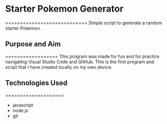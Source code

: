 # Starter Pokemon Generator
============================
Simple script to generate a random starter Pokemon.

## Purpose and Aim
==================
This program was made for fun and for practice navigating Visual Studio Code and GitHub.
This is the first program and script that I have created locally on my own device.

## Technologies Used
====================
+ javascript
+ node.js
+ git

